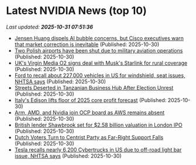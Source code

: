 # Latest NVIDIA News (top 10)
_Last updated: **2025-10-31 07:51:36**_

- [Jensen Huang dispels AI bubble concerns, but Cisco executives warn that market correction is inevitable](https://www.digitimes.com/news/a20251030PD243/jensen-huang-nvidia-cisco-ai-market.html) (Published: 2025-10-30)
- [Two Polish airports have been shut due to military aviation operations](https://biztoc.com/x/6731e528248de3bb) (Published: 2025-10-30)
- [UK's Virgin Media O2 signs deal with Musk's Starlink for rural coverage](https://biztoc.com/x/3b1d2d8482121c8c) (Published: 2025-10-30)
- [Ford to recall about 227,000 vehicles in US for windshield, seat issues, NHTSA says](https://biztoc.com/x/a4c35e97fc3c2e54) (Published: 2025-10-30)
- [Streets Deserted in Tanzanian Business Hub After Election Unrest](https://biztoc.com/x/e059f65a93cf9655) (Published: 2025-10-30)
- [Italy's Edison lifts floor of 2025 core profit forecast](https://biztoc.com/x/9f20c64a5760ed30) (Published: 2025-10-30)
- [Arm, AMD, and Nvidia join OCP board as AWS remains absent](https://www.digitimes.com/news/a20251029PD218/ocp-amd-arm-aws-data-nvidia.html) (Published: 2025-10-30)
- [British lender Shawbrook set for $2.58 billion valuation in London IPO](https://biztoc.com/x/98c409da85d2346b) (Published: 2025-10-30)
- [Dutch Voters Turn to Centrist Party as Far-Right Support Falls](https://biztoc.com/x/dae8f10f86b47c44) (Published: 2025-10-30)
- [Tesla recalls nearly 6,200 Cybertrucks in US due to off-road light bar issue, NHTSA says](https://biztoc.com/x/2faf01831b2e23f8) (Published: 2025-10-30)
